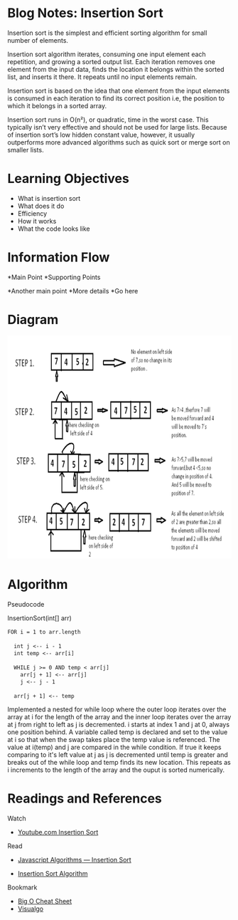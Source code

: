 # Blog Notes: Insertion Sort
Insertion sort is the simplest and efficient sorting algorithm for small number of elements.

Insertion sort algorithm iterates, consuming one input element each repetition, and growing a sorted output list. Each iteration removes one element from the input data, finds the location it belongs within the sorted list, and inserts it there. It repeats until no input elements remain.

Insertion sort is based on the idea that one element from the input elements is consumed in each iteration to find its correct position i.e, the position to which it belongs in a sorted array.

Insertion sort runs in O(n²), or quadratic, time in the worst case. This typically isn’t very effective and should not be used for large lists. Because of insertion sort’s low hidden constant value, however, it usually outperforms more advanced algorithms such as quick sort or merge sort on smaller lists. 

# Learning Objectives
* What is insertion sort
* What does it do
* Efficiency
* How it works
* What the code looks like



# Information Flow
*Main Point
  *Supporting Points

*Another main point
  *More details
  *Go here

# Diagram
<img src="./assets/insertion.png" alt="drawing" width="700" height="500"/>

# Algorithm

Pseudocode

  InsertionSort(int[] arr)
  
    FOR i = 1 to arr.length
    
      int j <-- i - 1
      int temp <-- arr[i]
      
      WHILE j >= 0 AND temp < arr[j]
        arr[j + 1] <-- arr[j]
        j <-- j - 1
        
      arr[j + 1] <-- temp

Implemented a nested for while loop where the outer loop iterates over the array at i for the length of the array and the inner loop iterates over the array at j from right to left as j is decremented.  i starts at index 1 and j at 0, always one position behind.  A variable called temp is declared and set to the value at i so that when the swap takes place the temp value is referenced.  The value at i(temp) and j are compared in the while condition.  If true it keeps comparing to it's left value at j as j is decremented until temp is greater and breaks out of the while loop and temp finds its new location.  This repeats as i increments to the length of the array and the ouput is sorted numerically.

# Readings and References

Watch
  * [Youtube.com Insertion Sort](https://www.youtube.com/watch?v=0KQyyZatDgM)

Read
  * [Javascript Algorithms — Insertion Sort](https://medium.com/javascript-algorithms/javascript-algorithms-insertion-sort-59b6b655373c)
  
  * [Insertion Sort Algorithm](http://blog.benoitvallon.com/sorting-algorithms-in-javascript/the-insertion-sort-algorithm/)

Bookmark
  * [Big O Cheat Sheet](https://www.bigocheatsheet.com/)
  * [Visualgo](https://visualgo.net/en/sorting)


  